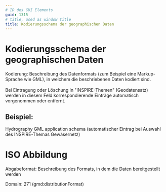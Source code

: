 ```yaml
---
# ID des GUI Elements
guid: 1315
# title, used as window title
title: Kodierungsschema der geographischen Daten
---
```


# Kodierungsschema der geographischen Daten

Kodierung: Beschreibung des Datenformats (zum Beispiel eine Markup-Sprache wie GML), in welchem die beschriebenen Daten kodiert sind.<br/><br/>Bei Eintragung oder Löschung in "INSPIRE-Themen" (Geodatensatz) werden in diesem Feld korrespondierende Einträge automatisch vorgenommen oder entfernt.

## Beispiel:

Hydrography GML application schema (automatischer Eintrag bei Auswahl des INSPIRE-Themas Gewäsernetz)

# ISO Abbildung

Abgabeformat: Beschreibung des Formats, in dem die Daten bereitgestellt werden

Domain: 271 (gmd:distributionFormat)

